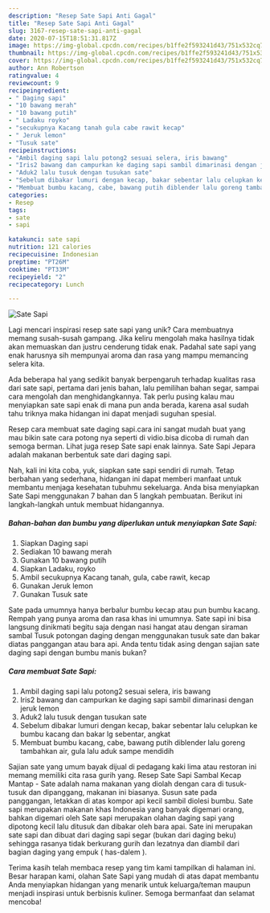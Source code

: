 ```yaml
---
description: "Resep Sate Sapi Anti Gagal"
title: "Resep Sate Sapi Anti Gagal"
slug: 3167-resep-sate-sapi-anti-gagal
date: 2020-07-15T18:51:31.817Z
image: https://img-global.cpcdn.com/recipes/b1ffe2f593241d43/751x532cq70/sate-sapi-foto-resep-utama.jpg
thumbnail: https://img-global.cpcdn.com/recipes/b1ffe2f593241d43/751x532cq70/sate-sapi-foto-resep-utama.jpg
cover: https://img-global.cpcdn.com/recipes/b1ffe2f593241d43/751x532cq70/sate-sapi-foto-resep-utama.jpg
author: Ann Robertson
ratingvalue: 4
reviewcount: 9
recipeingredient:
- " Daging sapi"
- "10 bawang merah"
- "10 bawang putih"
- " Ladaku royko"
- "secukupnya Kacang tanah gula cabe rawit kecap"
- " Jeruk lemon"
- "Tusuk sate"
recipeinstructions:
- "Ambil daging sapi lalu potong2 sesuai selera, iris bawang"
- "Iris2 bawang dan campurkan ke daging sapi sambil dimarinasi dengan jeruk lemon"
- "Aduk2 lalu tusuk dengan tusukan sate"
- "Sebelum dibakar lumuri dengan kecap, bakar sebentar lalu celupkan ke bumbu kacang dan bakar lg sebentar, angkat"
- "Membuat bumbu kacang, cabe, bawang putih diblender lalu goreng tambahkan air, gula lalu aduk sampe mendidih"
categories:
- Resep
tags:
- sate
- sapi

katakunci: sate sapi 
nutrition: 121 calories
recipecuisine: Indonesian
preptime: "PT26M"
cooktime: "PT33M"
recipeyield: "2"
recipecategory: Lunch

---
```



![Sate Sapi](https://img-global.cpcdn.com/recipes/b1ffe2f593241d43/751x532cq70/sate-sapi-foto-resep-utama.jpg)

Lagi mencari inspirasi resep sate sapi yang unik? Cara membuatnya memang susah-susah gampang. Jika keliru mengolah maka hasilnya tidak akan memuaskan dan justru cenderung tidak enak. Padahal sate sapi yang enak harusnya sih mempunyai aroma dan rasa yang mampu memancing selera kita.

Ada beberapa hal yang sedikit banyak berpengaruh terhadap kualitas rasa dari sate sapi, pertama dari jenis bahan, lalu pemilihan bahan segar, sampai cara mengolah dan menghidangkannya. Tak perlu pusing kalau mau menyiapkan sate sapi enak di mana pun anda berada, karena asal sudah tahu triknya maka hidangan ini dapat menjadi suguhan spesial.

Resep cara membuat sate daging sapi.cara ini sangat mudah buat yang mau bikin sate cara potong nya seperti di vidio.bisa dicoba di rumah dan semoga berman. Lihat juga resep Sate sapi enak lainnya. Sate Sapi Jepara adalah makanan berbentuk sate dari daging sapi.


Nah, kali ini kita coba, yuk, siapkan sate sapi sendiri di rumah. Tetap berbahan yang sederhana, hidangan ini dapat memberi manfaat untuk membantu menjaga kesehatan tubuhmu sekeluarga. Anda bisa menyiapkan Sate Sapi menggunakan 7 bahan dan 5 langkah pembuatan. Berikut ini langkah-langkah untuk membuat hidangannya.

<!--inarticleads1-->

##### Bahan-bahan dan bumbu yang diperlukan untuk menyiapkan Sate Sapi:

1. Siapkan  Daging sapi
1. Sediakan 10 bawang merah
1. Gunakan 10 bawang putih
1. Siapkan  Ladaku, royko
1. Ambil secukupnya Kacang tanah, gula, cabe rawit, kecap
1. Gunakan  Jeruk lemon
1. Gunakan Tusuk sate


Sate pada umumnya hanya berbalur bumbu kecap atau pun bumbu kacang. Rempah yang punya aroma dan rasa khas ini umumnya. Sate sapi ini bisa langsung dinikmati begitu saja dengan nasi hangat atau dengan siraman sambal Tusuk potongan daging dengan menggunakan tusuk sate dan bakar diatas panggangan atau bara api. Anda tentu tidak asing dengan sajian sate daging sapi dengan bumbu manis bukan? 

<!--inarticleads2-->

##### Cara membuat Sate Sapi:

1. Ambil daging sapi lalu potong2 sesuai selera, iris bawang
1. Iris2 bawang dan campurkan ke daging sapi sambil dimarinasi dengan jeruk lemon
1. Aduk2 lalu tusuk dengan tusukan sate
1. Sebelum dibakar lumuri dengan kecap, bakar sebentar lalu celupkan ke bumbu kacang dan bakar lg sebentar, angkat
1. Membuat bumbu kacang, cabe, bawang putih diblender lalu goreng tambahkan air, gula lalu aduk sampe mendidih


Sajian sate yang umum bayak dijual di pedagang kaki lima atau restoran ini memang memiliki cita rasa gurih yang. Resep Sate Sapi Sambal Kecap Mantap - Sate adalah nama makanan yang diolah dengan cara di tusuk-tusuk dan dipanggang, makanan ini biasanya. Susun sate pada panggangan, letakkan di atas kompor api kecil sambil diolesi bumbu. Sate sapi merupakan makanan khas Indonesia yang banyak digemari orang, bahkan digemari oleh Sate sapi merupakan olahan daging sapi yang dipotong kecil lalu ditusuk dan dibakar oleh bara apai. Sate ini merupakan sate sapi dan dibuat dari daging sapi segar (bukan dari daging beku) sehingga rasanya tidak berkurang gurih dan lezatnya dan diambil dari bagian daging yang empuk ( has-dalem ). 

Terima kasih telah membaca resep yang tim kami tampilkan di halaman ini. Besar harapan kami, olahan Sate Sapi yang mudah di atas dapat membantu Anda menyiapkan hidangan yang menarik untuk keluarga/teman maupun menjadi inspirasi untuk berbisnis kuliner. Semoga bermanfaat dan selamat mencoba!
